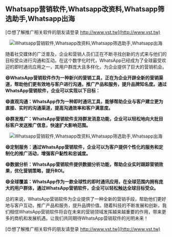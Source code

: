 ## **Whatsapp营销软件,Whatsapp改资料,Whatsapp筛选助手,Whatsapp出海**

[😍想了解推广相关软件的朋友请登录 http://www.vst.tw](http://www.vst.tw)

 <center><img src="https://vst.tw/MP4/tuiguang/png/0.png" alt="Whatsapp营销软件,Whatsapp改资料,Whatsapp筛选助手,Whatsapp出海"></center>

随着社交媒体的广泛普及，企业和营销人员们正在不断寻找创新的方式来与他们的目标受众进行沟通和互动。在这个数字化时代，WhatsApp已经成为了全球最受欢迎的即时通讯应用之一，其用户群庞大且多样化，为企业提供了巨大的营销机会。

**😄WhatsApp营销软件作为一种新兴的营销工具，正在为企业开辟全新的营销渠道，帮助他们更有效地与客户进行沟通，推广产品和服务，提升品牌知名度。通过WhatsApp营销软件，企业可以实现以下目标：**

**😄直观沟通：WhatsApp作为一种即时通讯工具，能够帮助企业与客户建立更为直接、实时的沟通渠道，提高沟通效率和客户满意度。**

**😄群发推广：WhatsApp营销软件支持群发消息功能，企业可以轻松地向大批目标客户发送推广信息，快速扩大影响范围。**

 <center><img src="https://vst.tw/MP4/tuiguang/png/7.png" alt="Whatsapp营销软件,Whatsapp改资料,Whatsapp筛选助手,Whatsapp出海"></center>

**😄定制服务：通过WhatsApp营销软件，企业可以为客户提供个性化的服务和定制化的推广活动，增强客户黏性和忠诚度。**

**😄数据分析：WhatsApp营销软件提供数据分析功能，帮助企业实时跟踪营销效果，优化营销策略，提升ROI。**

**😄全球覆盖：WhatsApp作为一款全球性的即时通讯应用，在全球范围内拥有庞大的用户群体，通过WhatsApp营销软件，企业可以轻松触达全球目标受众。**

总的来说，WhatsApp营销软件为企业提供了一种全新的营销手段，帮助他们更好地与客户互动，推广产品和服务，提升品牌价值。随着科技的不断发展和创新，我们相信WhatsApp营销软件将会在未来的营销领域发挥越来越重要的作用，带来更多的商机和发展机遇。让我们共同期待WhatsApp营销软件的光明未来！

[😍想了解推广相关软件的朋友请登录 http://www.vst.tw](http://www.vst.tw)



